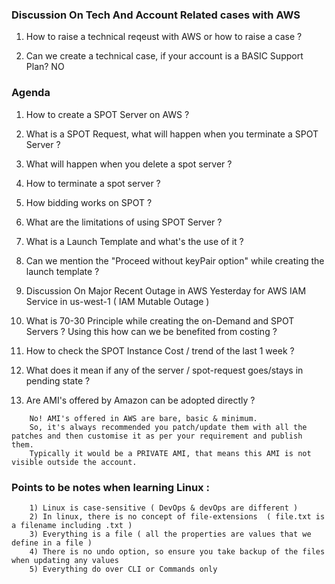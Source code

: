 ### Discussion On Tech And Account Related cases with AWS 

1) How to raise a technical reqeust with AWS or how to raise a case ?

2) Can we create a technical case, if your account is a BASIC Support Plan? NO

### Agenda 

1) How to create a SPOT Server on AWS ?

2) What is a SPOT Request, what will happen when you terminate a SPOT Server ?

3) What will happen when you delete a spot server ?

4) How to terminate a spot server ?

5) How bidding works on SPOT ?

6) What are the limitations of using SPOT Server ?

7) What is a Launch Template and what's the use of it ?

8) Can we mention the "Proceed without keyPair option" while creating the launch template ?

9) Discussion On Major Recent Outage in AWS Yesterday for AWS IAM Service in us-west-1 ( IAM Mutable Outage )

10) What is 70-30 Principle while creating the on-Demand and SPOT Servers ? Using this how can we be benefited from costing ?

11) How to check the SPOT Instance Cost / trend of the last 1 week  ?

12) What does it mean if any of the server / spot-request goes/stays in pending state ?

13) Are AMI's offered by Amazon can be adopted directly ?

```
    No! AMI's offered in AWS are bare, basic & minimum.
    So, it's always recommended you patch/update them with all the patches and then customise it as per your requirement and publish them.
    Typically it would be a PRIVATE AMI, that means this AMI is not visible outside the account.
```


### Points to be notes when learning Linux :

```
    1) Linux is case-sensitive ( DevOps & devOps are different ) 
    2) In linux, there is no concept of file-extensions  ( file.txt is a filename including .txt )
    3) Everything is a file ( all the properties are values that we define in a file )
    4) There is no undo option, so ensure you take backup of the files when updating any values
    5) Everything do over CLI or Commands only
```